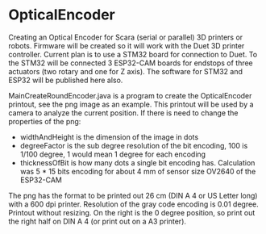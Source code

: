 # OpticalEncoder
Creating an Optical Encoder for Scara (serial or parallel) 3D printers or robots. Firmware will be created so it will work with the Duet 3D printer controller. Current plan is to use a STM32 board for connection to Duet. To the STM32 will be connected 3 ESP32-CAM boards for endstops of three actuators (two rotary and one for Z axis). The software for STM32 and ESP32 will be published here also.

MainCreateRoundEncoder.java is a program to create the OpticalEncoder printout, see the png image as an example. This printout will be used by a camera to analyze the current position.
If there is need to change the properties of the png:
- widthAndHeight is the dimension of the image in dots
- degreeFactor is the sub degree resolution of the bit encoding, 100 is 1/100 degree, 1 would mean 1 degree for each encoding
- thicknessOfBit is how many dots a single bit encoding has. Calculation was 5 * 15 bits encoding for about 4 mm of sensor size OV2640 of the ESP32-CAM

The png has the format to be printed out 26 cm (DIN A 4 or US Letter long) with a 600 dpi printer. Resolution of the gray code encoding is 0.01 degree. Printout without resizing. On the right is the 0 degree position, so print out the right half on DIN A 4 (or print out on a A3 printer).

